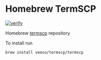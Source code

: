 # Homebrew TermSCP

[![verify](https://github.com/veeso/homebrew-termscp/workflows/Verify%20artifacts/badge.svg)](https://github.com/veeso/homebrew-termscp/actions)

Homebrew [termscp](https://github.com/veeso/termscp) repository

To install run

```sh
brew install veeso/termscp/termscp
```
